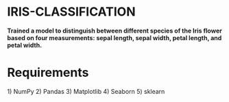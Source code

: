 # IRIS-CLASSIFICATION
**Trained a model to distinguish between different species of the Iris flower based on four measurements: sepal length, sepal width, petal length, and petal width.**

<h1> Requirements </h1>
1) NumPy
2) Pandas
3) Matplotlib
4) Seaborn
5) sklearn

